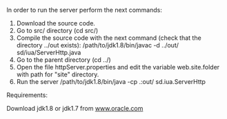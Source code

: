 In order to run the server perform the next commands:

1. Download the source code.
2. Go to src/ directory (cd src/)
3. Compile the source code with the next command (check that the directory ../out exists):
    /path/to/jdk1.8/bin/javac -d ../out/ sd/iua/ServerHttp.java
4. Go to the parent directory (cd ../)
5. Open the file httpServer.properties and edit the variable web.site.folder with path for "site" directory.
6. Run the server
    /path/to/jdk1.8/bin/java -cp .:out/ sd.iua.ServerHttp

Requirements:

Download jdk1.8 or jdk1.7 from www.oracle.com
